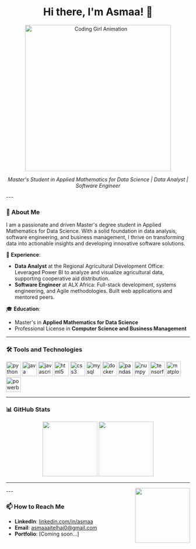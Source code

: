 <h1 align="center"> 
  Hi there, I'm Asmaa! 👋
</h1>

<div align="center">
  <img src="https://media.giphy.com/media/LMcB8XospGZO8UQq87/giphy.gif" width="400" alt="Coding Girl Animation">
</div>
<p align="center">
  <em>Master's Student in Applied Mathematics for Data Science | Data Analyst | Software Engineer</em>
</p>
---

### 🚀 About Me  
I am a passionate and driven Master's degree student in Applied Mathematics for Data Science. With a solid foundation in data analysis, software engineering, and business management, I thrive on transforming data into actionable insights and developing innovative software solutions.  

💼 **Experience**:  
- **Data Analyst** at the Regional Agricultural Development Office: Leveraged Power BI to analyze and visualize agricultural data, supporting cooperative aid distribution.  
- **Software Engineer** at ALX Africa: Full-stack development, systems engineering, and Agile methodologies. Built web applications and mentored peers.  

🎓 **Education**:  
- Master's in **Applied Mathematics for Data Science**  
- Professional License in **Computer Science and Business Management**  

---

### 🛠️ Tools and Technologies  
<div align="left">
  <img src="https://cdn.jsdelivr.net/gh/devicons/devicon/icons/python/python-original.svg" height="40" alt="python logo" />
  <img src="https://cdn.jsdelivr.net/gh/devicons/devicon/icons/java/java-original.svg" height="40" alt="java logo" />
  <img src="https://cdn.jsdelivr.net/gh/devicons/devicon/icons/javascript/javascript-original.svg" height="40" alt="javascript logo" />
  <img src="https://cdn.jsdelivr.net/gh/devicons/devicon/icons/html5/html5-original.svg" height="40" alt="html5 logo" />
  <img src="https://cdn.jsdelivr.net/gh/devicons/devicon/icons/css3/css3-original.svg" height="40" alt="css3 logo" />
  <img src="https://cdn.jsdelivr.net/gh/devicons/devicon/icons/mysql/mysql-original.svg" height="40" alt="mysql logo" />
  <img src="https://cdn.jsdelivr.net/gh/devicons/devicon/icons/docker/docker-original.svg" height="40" alt="docker logo" />
  <img src="https://cdn.jsdelivr.net/gh/devicons/devicon/icons/pandas/pandas-original.svg" height="40" alt="pandas logo" />
  <img src="https://cdn.jsdelivr.net/gh/devicons/devicon/icons/numpy/numpy-original.svg" height="40" alt="numpy logo" />
  <img src="https://cdn.jsdelivr.net/gh/devicons/devicon/icons/tensorflow/tensorflow-original.svg" height="40" alt="tensorflow logo" />
  <img src="https://cdn.jsdelivr.net/gh/devicons/devicon/icons/matplotlib/matplotlib-original.svg" height="40" alt="matplotlib logo" />
  <img src="https://cdn.jsdelivr.net/gh/devicons/devicon/icons/powerbi/powerbi-original.svg" height="40" alt="powerbi logo" />
</div>  

---

### 📊 GitHub Stats  
<div align="center">
  <img src="https://github-readme-stats.vercel.app/api?username=ASMAAAIT&show_icons=true&theme=dracula&count_private=true" height="150" />
  <img src="https://github-readme-stats.vercel.app/api/top-langs/?username=ASMAAAIT&layout=compact&theme=dracula" height="150" />
</div>

---

<img align="right" height="150" src="https://i.imgflip.com/65efzo.gif"  />
---

### 📫 How to Reach Me  
- **LinkedIn**: [linkedin.com/in/asmaa](#)  
- **Email**: asmaaaitelhaj0@gmail.com  
- **Portfolio**: [Coming soon...]  



